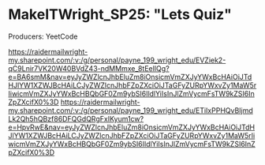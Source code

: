# MakeITWright_SP25: "Lets Quiz"

Producers: YeetCode

https://raidermailwright-my.sharepoint.com/:v:/g/personal/payne_199_wright_edu/EVZiek2-qC9Lnir7VK20W40BVdZ43-ndMMmxe_8tEeIlQg?e=BA6smM&nav=eyJyZWZlcnJhbEluZm8iOnsicmVmZXJyYWxBcHAiOiJTdHJlYW1XZWJBcHAiLCJyZWZlcnJhbFZpZXciOiJTaGFyZURpYWxvZy1MaW5rIiwicmVmZXJyYWxBcHBQbGF0Zm9ybSI6IldlYiIsInJlZmVycmFsTW9kZSI6InZpZXcifX0%3D
https://raidermailwright-my.sharepoint.com/:v:/g/personal/payne_199_wright_edu/ETiIxPPHQvBIjmdLk2Qh5hQBzf86DFQGdQRgFxIKyum1cw?e=HpvRwE&nav=eyJyZWZlcnJhbEluZm8iOnsicmVmZXJyYWxBcHAiOiJTdHJlYW1XZWJBcHAiLCJyZWZlcnJhbFZpZXciOiJTaGFyZURpYWxvZy1MaW5rIiwicmVmZXJyYWxBcHBQbGF0Zm9ybSI6IldlYiIsInJlZmVycmFsTW9kZSI6InZpZXcifX0%3D